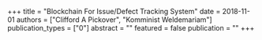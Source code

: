 +++
title = "Blockchain For Issue/Defect Tracking System"
date = 2018-11-01
authors = ["Clifford A Pickover", "Komminist Weldemariam"]
publication_types = ["0"]
abstract = ""
featured = false
publication = ""
+++

